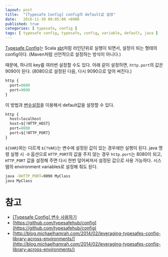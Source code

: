 ```yaml
---
layout: post
title:  "[Typesafe Config] config의 default값 설정"
date:   2016-11-30 00:05:00 +0900
published: true
categories: [ typesafe, config ]
tags: [ typesafe config, typesafe, config, variable, default, java ]
---
```


[Typesafe Config](https://github.com/typesafehub/config)는 Scala [sbt](http://www.scala-sbt.org/)처럼 라인단위로 실행이 되면서, 설정이 되는 형태의 config이다. (Maven처럼 선언적으로 설정하는 방식이 아니다.)

때문에, 하나의 key를 여러번 설정할 수도 있다. 아래 같이 설정하면, `http.port`의 값은 9090이 된다. (8080으로 설정된 다음, 다시 9090으로 덮어 써진다.)

```javascript
http {
  port=8080
  port=9090
}
```

이 방법과 [변수설정](/notes/2016/11/29/typesafeconfig-use-variable)을 이용해서 default값을 설정할 수 있다.

```javascript
http {
  host=localhost
  host=${?HTTP_HOST}
  port=8080
  port=${?HTTP_PORT}
}
```

`${VAR}`와는 다르게 `${?VAR}`는 변수에 설정된 값이 있는 경우에만 실행이 된다. java 명령 실행 시 `-D` 옵션으로 `HTTP_PORT`의 값을 주지 않는 경우 `http.port`는 8080이 되고, `HTTP_PORT` 값을 설정해 주면 다시 한번 덮어써져서 설정된 값으로 사용 가능하다. 시스템의 environment variables로 설정해 줘도 된다.

```bash
java -DHTTP_PORT=9090 MyClass
java MyClass
```

# 참고
- [[Typesafe Config] 변수 사용하기](/notes/2016/11/29/typesafeconfig-use-variable)
- [https://github.com/typesafehub/config](https://github.com/typesafehub/config)
- [http://blog.michaelhamrah.com/2014/02/leveraging-typesafes-config-library-across-environments/](http://blog.michaelhamrah.com/2014/02/leveraging-typesafes-config-library-across-environments/)
